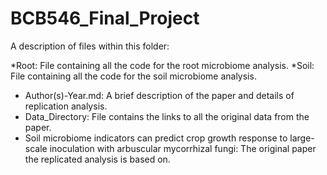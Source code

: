 # BCB546_Final_Project

A description of files within this folder:

*Root: File containing all the code for the root microbiome analysis.
*Soil: File containing all the code for the soil microbiome analysis.
* Author(s)-Year.md: A brief description of the paper and details of replication analysis.
* Data_Directory: File contains the links to all the original data from the paper.
* Soil microbiome indicators can predict crop growth response to large-scale inoculation with arbuscular mycorrhizal fungi: The original paper the replicated analysis is based on.
